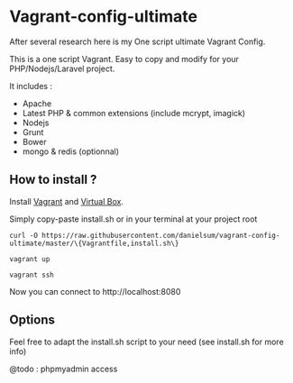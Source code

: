 # Vagrant-config-ultimate

After several research here is my One script ultimate Vagrant Config.


This is a one script Vagrant. Easy to copy and modify for your PHP/Nodejs/Laravel project.

It includes : 

- Apache
- Latest PHP & common extensions (include mcrypt, imagick)
- Nodejs
- Grunt
- Bower
- mongo & redis (optionnal)

## How to install ?

Install [Vagrant](https://www.vagrantup.com/downloads.html) and [Virtual Box](https://www.virtualbox.org/wiki/Downloads).

Simply copy-paste install.sh or in your terminal at your project root

    curl -O https://raw.githubusercontent.com/danielsum/vagrant-config-ultimate/master/\{Vagrantfile,install.sh\}
    
    vagrant up
    
    vagrant ssh

Now you can connect to http://localhost:8080    
    
## Options

Feel free to adapt the install.sh script to your need (see install.sh for more info)

@todo : phpmyadmin access



